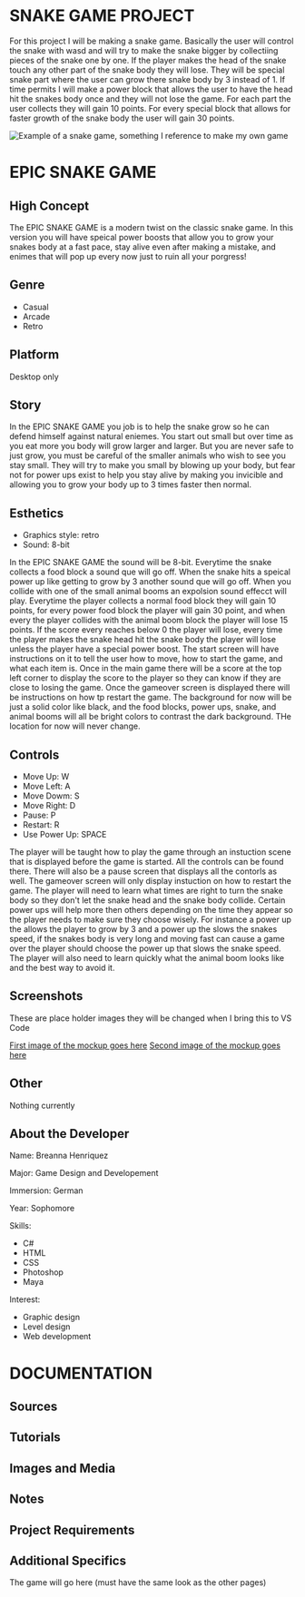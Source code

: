 <!--- index.html --->

# SNAKE GAME PROJECT

For this project I will be making a snake game. Basically the user will control the snake with wasd and  will try to make the snake bigger by collectiing pieces of the snake one by one. If the player makes the head of the snake touch any other part of the snake body they will lose. They will be special snake part where the user can grow there snake body by 3 instead of 1. If time permits I will make a power block that allows the user to have the head hit the snakes body once and they will not lose the game. For each part the user collects they will gain 10 points. For every special block that allows for faster growth of the snake body the user will gain 30 points.

![Example of a snake game, something I reference to make my own game](https://store-images.s-microsoft.com/image/apps.4437.13510798885048216.b9ee7357-12b6-4e9a-b052-0153d43dacb4.708dbc1d-14d8-45d0-91a0-c8a22330a551?mode=scale&q=90&h=300&w=300)

<!--- proposal.html --->

# EPIC SNAKE GAME

<!--- High Concept --->
## High Concept
The EPIC SNAKE GAME is a modern twist on the classic snake game. In this version you will have speical power boosts that allow you to grow your snakes body at a fast pace, stay alive even after making a mistake, and enimes that will pop up every now just to ruin all your porgress!

<!--- Genre --->
## Genre
- Casual
- Arcade
- Retro

<!--- Platform --->
## Platform
Desktop only

<!--- Story --->
## Story
In the EPIC SNAKE GAME you job is to help the snake grow so he can defend himself against natural eniemes. You start out small but over time as you eat more you body will grow larger and larger. But you are never safe to just grow, you must be careful of the smaller animals who wish to see you stay small. They will try to make you small by blowing up your body, but fear not for power ups exist to help you stay alive by making you invicible and allowing you to grow your body up to 3 times faster then normal.  

<!--- Esthetics --->
## Esthetics
- Graphics style: retro
- Sound: 8-bit

In the EPIC SNAKE GAME the sound will be 8-bit. Everytime the snake collects a food block a sound que will go off. When the snake hits a speical power up like getting to grow by 3 another sound que will go off. When you collide with one of the small animal booms an expolsion sound effecct will play. Everytime the player collects a normal food block they will gain 10 points, for every power food block the player will gain 30 point, and when every the player collides with the animal boom block the player will lose 15 points. If the score every reaches below 0 the player will lose, every time the player makes the snake head hit the snake body the player will lose unless the player have a special power boost. The start screen will have instructions on it to tell the user how to move, how to start the game, and what each item is. Once in the main game there will be a score at the top left corner to display the score to the player so they can know if they are close to losing the game. Once the gameover screen is displayed there will be instructions on how tp restart the game. The background for now will be just a solid color like black, and the food blocks, power ups, snake, and animal booms will all be bright colors to contrast the dark background. THe location for now will never change. 

<!--- Gameplay --->
## Controls
- Move Up: W
- Move Left: A
- Move Dowm: S
- Move Right: D
- Pause: P
- Restart: R
- Use Power Up: SPACE

The player will be taught how to play the game through an instuction scene that is displayed before the game is started. All the controls can be found there. There will also be a pause screen that displays all the contorls as well. The gameover screen will only display instuction on how to restart the game. The player will need to learn what times are right to turn the snake body so they don't let the snake head and the snake body collide. Certain power ups will help more then others depending on the time they appear so the player needs to make sure they choose wisely. For instance a power up the allows the player to grow by 3 and a power up the slows the snakes speed, if the snakes body is very long and moving fast can cause a game over the player should choose the power up that slows the snake speed. The player will also need to learn quickly what the animal boom looks like and the best way to avoid it. 

<!--- Screenshots --->
## Screenshots
These are place holder images they will be changed when I bring this to VS Code

[First image of the mockup goes here]()
[Second image of the mockup goes here]()

<!--- Other --->
## Other
Nothing currently

<!--- About the developer --->
## About the Developer
Name: Breanna Henriquez

Major: Game Design and Developement

Immersion: German

Year: Sophomore

Skills: 
- C#
- HTML
- CSS
- Photoshop
- Maya

Interest:
- Graphic design
- Level design
- Web development

<!--- documentation.html --->
# DOCUMENTATION
## Sources

## Tutorials

## Images and Media

## Notes

## Project Requirements

## Additional Specifics

<!--- project.html --->
The game will go here (must have the same look as the other pages)
